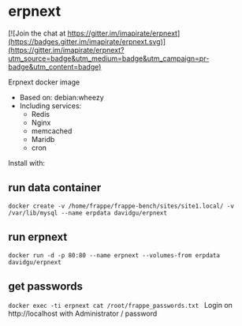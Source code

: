 # erpnext

[![Join the chat at https://gitter.im/imapirate/erpnext](https://badges.gitter.im/imapirate/erpnext.svg)](https://gitter.im/imapirate/erpnext?utm_source=badge&utm_medium=badge&utm_campaign=pr-badge&utm_content=badge)

Erpnext docker image

* Based on: debian:wheezy
* Including services: 
  * Redis
  * Nginx
  * memcached
  * Maridb
  * cron
 
Install with:


## run data container
`docker create -v /home/frappe/frappe-bench/sites/site1.local/ -v /var/lib/mysql --name erpdata davidgu/erpnext
`
## run erpnext
`docker run -d -p 80:80 --name erpnext --volumes-from erpdata davidgu/erpnext
`

## get passwords
`docker exec -ti erpnext cat /root/frappe_passwords.txt
`
Login on http://localhost with Administrator / password
